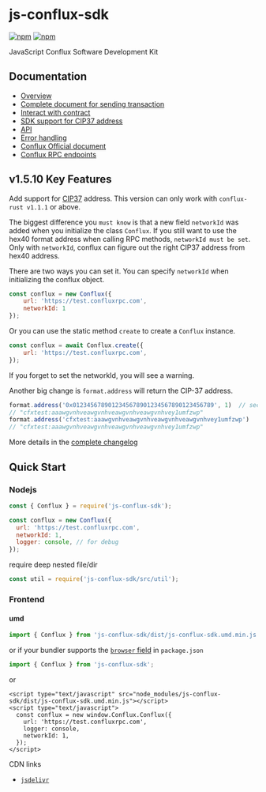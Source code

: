 # js-conflux-sdk

[![npm](https://img.shields.io/npm/v/js-conflux-sdk.svg)](https://www.npmjs.com/package/js-conflux-sdk)
[![npm](https://img.shields.io/npm/dm/js-conflux-sdk.svg)](https://www.npmjs.com/package/js-conflux-sdk)

JavaScript Conflux Software Development Kit

## Documentation

* [Overview](docs/overview.md)
* [Complete document for sending transaction](docs/how_to_send_tx.md)
* [Interact with contract](docs/interact_with_contract.md)
* [SDK support for CIP37 address](docs/conflux_checksum_address.md)
* [API](docs/api/README.md)
* [Error handling](docs/error_handling.md)
* [Conflux Official document](https://developer.conflux-chain.org/docs/introduction/en/conflux_overview)
* [Conflux RPC endpoints](https://github.com/conflux-fans/conflux-rpc-endpoints)

## v1.5.10 Key Features

Add support for [CIP37](https://github.com/Conflux-Chain/CIPs/blob/master/CIPs/cip-37.md) address. This version can only work with `conflux-rust v1.1.1` or above.

The biggest difference you `must know` is that a new field `networkId` was added when you initialize the class `Conflux`. If you still want to use the hex40 format address when calling RPC methods, `networkId must be set`. Only with `networkId`, conflux can figure out the right CIP37 address from hex40 address.

There are two ways you can set it. You can specify `networkId` when initializing the conflux object.

```javascript
const conflux = new Conflux({
    url: 'https://test.confluxrpc.com',
    networkId: 1
});
```

Or you can use the static method `create` to create a `Conflux` instance.

```javascript
const conflux = await Conflux.create({
    url: 'https://test.confluxrpc.com',
});
```

If you forget to set the networkId, you will see a warning.

Another big change is `format.address` will return the CIP-37 address.

```javascript
format.address('0x0123456789012345678901234567890123456789', 1)  // second parameter networkId is required when passing a hex40 address
// "cfxtest:aaawgvnhveawgvnhveawgvnhveawgvnhvey1umfzwp"
format.address('cfxtest:aaawgvnhveawgvnhveawgvnhveawgvnhvey1umfzwp')
// "cfxtest:aaawgvnhveawgvnhveawgvnhveawgvnhvey1umfzwp"
```

More details in the [complete changelog](change_log.md)

## Quick Start

### Nodejs

```javascript
const { Conflux } = require('js-conflux-sdk');

const conflux = new Conflux({
  url: 'https://test.confluxrpc.com',
  networkId: 1,
  logger: console, // for debug
});
```

require deep nested file/dir

```javascript
const util = require('js-conflux-sdk/src/util');
```

### Frontend

#### umd

```javascript
import { Conflux } from 'js-conflux-sdk/dist/js-conflux-sdk.umd.min.js';
```

or if your bundler supports the [`browser` field](https://docs.npmjs.com/files/package.json#browser) in `package.json`

```javascript
import { Conflux } from 'js-conflux-sdk';
```

or

```markup
<script type="text/javascript" src="node_modules/js-conflux-sdk/dist/js-conflux-sdk.umd.min.js"></script>
<script type="text/javascript">
  const conflux = new window.Conflux.Conflux({
    url: 'https://test.confluxrpc.com',
    logger: console,
    networkId: 1,
  });
</script>
```

CDN links

* [`jsdelivr`](https://cdn.jsdelivr.net/npm/js-conflux-sdk/dist/js-conflux-sdk.umd.min.js)


